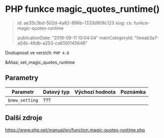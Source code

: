 PHP funkce magic_quotes_runtime()
=================================

> id: ae35c3bd-502d-4a82-896b-1333d908c123
> slug:
> 	cs: funkce-magic-quotes-runtime
>
> publicationDate: "2019-09-11 10:04:04"
> mainCategoryId: "0eeab3a7-a54b-46db-a253-ca6100145648"

Dostupnost ve verzích: `PHP 4.0`

&Alias; <function>set_magic_quotes_runtime</function>


Parametry
--------------

| Parametr | Datový typ | Výchozí hodnota | Poznámka |
|-----|-----|-----|-----|
| `$new_setting` | ??? |  |  |


Další zdroje
------------

https://www.php.net/manual/en/function.magic-quotes-runtime.php
